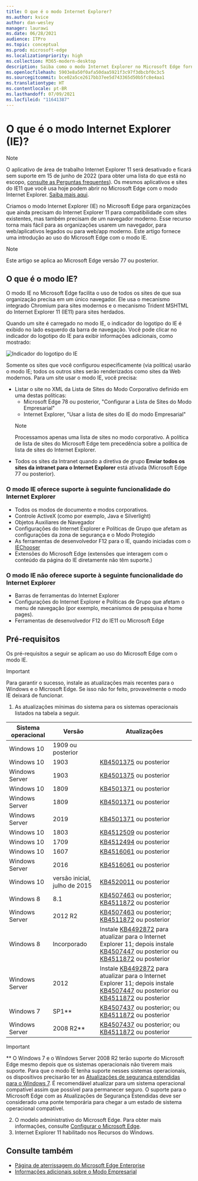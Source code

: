 ```yaml
---
title: O que é o modo Internet Explorer?
ms.author: kvice
author: dan-wesley
manager: laurawi
ms.date: 06/28/2021
audience: ITPro
ms.topic: conceptual
ms.prod: microsoft-edge
ms.localizationpriority: high
ms.collection: M365-modern-desktop
description: Saiba como o modo Internet Explorer no Microsoft Edge fornece acesso a sites que precisam do Internet Explorer 11 e acesso a sites modernos.
ms.openlocfilehash: 5903e8a50f0afa50daa5921f3c97f3dbcbf0c3c5
ms.sourcegitcommit: bce02a5ce2617bb37ee5d743365d50b5fc8e4aa1
ms.translationtype: HT
ms.contentlocale: pt-BR
ms.lasthandoff: 07/09/2021
ms.locfileid: "11641387"
---
```

# <a name="what-is-internet-explorer-ie-mode"></a>O que é o modo Internet Explorer (IE)?

>[!Note]
> O aplicativo de área de trabalho Internet Explorer 11 será desativado e ficará sem suporte em 15 de junho de 2022 (para obter uma lista do que está no escopo, [consulte as Perguntas frequentes](https://techcommunity.microsoft.com/t5/windows-it-pro-blog/internet-explorer-11-desktop-app-retirement-faq/ba-p/2366549)). Os mesmos aplicativos e sites do IE11 que você usa hoje podem abrir no Microsoft Edge com o modo Internet Explorer. [Saiba mais aqui](https://blogs.windows.com/windowsexperience/2021/05/19/the-future-of-internet-explorer-on-windows-10-is-in-microsoft-edge/).

Criamos o modo Internet Explorer (IE) no Microsoft Edge para organizações que ainda precisam do Internet Explorer 11 para compatibilidade com sites existentes, mas também precisam de um navegador moderno. Esse recurso torna mais fácil para as organizações usarem um navegador, para web/aplicativos legados ou para web/app moderno. Este artigo fornece uma introdução ao uso do Microsoft Edge com o modo IE.

> [!NOTE]
> Este artigo se aplica ao Microsoft Edge versão 77 ou posterior.

## <a name="what-is-ie-mode"></a>O que é o modo IE?

O modo IE no Microsoft Edge facilita o uso de todos os sites de que sua organização precisa em um único navegador. Ele usa o mecanismo integrado Chromium para sites modernos e o mecanismo Trident MSHTML do Internet Explorer 11 (IE11) para sites herdados.

Quando um site é carregado no modo IE, o indicador do logotipo do IE é exibido no lado esquerdo da barra de navegação. Você pode clicar no indicador do logotipo do IE para exibir informações adicionais, como mostrado:

  ![Indicador do logotipo do IE](./media/ie-mode/ie-logo-indicator1.png)

Somente os sites que você configurou especificamente (via política) usarão o modo IE; todos os outros sites serão renderizados como sites da Web modernos. Para um site usar o modo IE, você precisa:

- Listar o site no XML da Lista de Sites do Modo Corporativo definido em uma destas políticas:
  - Microsoft Edge 78 ou posterior, "Configurar a Lista de Sites do Modo Empresarial"
  - Internet Explorer, "Usar a lista de sites do IE do modo Empresarial"
  > [!NOTE]
  > Processamos apenas uma lista de sites no modo corporativo. A política de lista de sites do Microsoft Edge tem precedência sobre a política de lista de sites do Internet Explorer.
- Todos os sites da Intranet quando a diretiva de grupo **Enviar todos os sites da intranet para o Internet Explorer** está ativada (Microsoft Edge 77 ou posterior).

### <a name="ie-mode-supports-the-following-internet-explorer-functionality"></a>O modo IE oferece suporte à seguinte funcionalidade do Internet Explorer

- Todos os modos de documento e modos corporativos.
- Controle ActiveX (como por exemplo, Java e Silverlight)
- Objetos Auxiliares de Navegador 
- Configurações do Internet Explorer e Políticas de Grupo que afetam as configurações da zona de segurança e o Modo Protegido
- As ferramentas de desenvolvedor F12 para o IE, quando iniciadas com o [IEChooser](/office/dev/add-ins/testing/debug-add-ins-using-f12-developer-tools-on-windows-10)
- Extensões do Microsoft Edge (extensões que interagem com o conteúdo da página do IE diretamente não têm suporte.)

### <a name="ie-mode-doesnt-support-the-following-internet-explorer-functionality"></a>O modo IE não oferece suporte à seguinte funcionalidade do Internet Explorer

- Barras de ferramentas do Internet Explorer
- Configurações do Internet Explorer e Políticas de Grupo que afetam o menu de navegação (por exemplo, mecanismos de pesquisa e home pages).
- Ferramentas de desenvolvedor F12 do IE11 ou Microsoft Edge

## <a name="prerequisites"></a>Pré-requisitos

Os pré-requisitos a seguir se aplicam ao uso do Microsoft Edge com o modo IE.

> [!IMPORTANT]
> Para garantir o sucesso, instale as atualizações mais recentes para o Windows e o Microsoft Edge. Se isso não for feito, provavelmente o modo IE deixará de funcionar.

1. As atualizações mínimas do sistema para os sistemas operacionais listados na tabela a seguir.

 | Sistema operacional | Versão       | Atualizações |
 |------------------|---------------|---------|
 | Windows 10       | 1909 ou posterior |         |
 | Windows 10       | 1903          | [KB4501375](https://support.microsoft.com/help/4501375/windows-10-update-kb4501375) ou posterior |
 | Windows Server   | 1903          | [KB4501375](https://support.microsoft.com/help/4501375/windows-10-update-kb4501375) ou posterior |
 | Windows 10       | 1809          | [KB4501371](https://support.microsoft.com/help/4501371/windows-10-update-kb4501371) ou posterior |
 | Windows Server   | 1809          | [KB4501371](https://support.microsoft.com/help/4501371/windows-10-update-kb4501371) ou posterior |
 | Windows Server   | 2019          | [KB4501371](https://support.microsoft.com/help/4501371/windows-10-update-kb4501371) ou posterior |
 | Windows 10       | 1803          | [KB4512509](https://support.microsoft.com/help/4512509/windows-10-update-kb4512509) ou posterior |
 | Windows 10       | 1709          | [KB4512494](https://support.microsoft.com/help/4512494/windows-10-update-kb4512494) ou posterior |
 | Windows 10       | 1607          | [KB4516061](https://support.microsoft.com/help/4516061/windows-10-update-kb4516061) ou posterior |
 | Windows Server   | 2016          | [KB4516061](https://support.microsoft.com/help/4516061/windows-10-update-kb4516061) ou posterior |
 | Windows 10       | versão inicial, julho de 2015 | [KB4520011](https://support.microsoft.com/help/4520011/windows-10-update-kb4520011) ou posterior |
 | Windows 8       | 8.1              | [KB4507463](https://support.microsoft.com/help/4507463/july-16-2019-kb4507463-os-build-preview-of-monthly-rollup) ou posterior; [KB4511872](https://support.microsoft.com/help/4511872/cumulative-security-update-for-internet-explorer) ou posterior |
 | Windows Server   | 2012 R2       | [KB4507463](https://support.microsoft.com/help/4507463/july-16-2019-kb4507463-os-build-preview-of-monthly-rollup) ou posterior; [KB4511872](https://support.microsoft.com/help/4511872/cumulative-security-update-for-internet-explorer) ou posterior |
 | Windows 8  | Incorporado            | Instale [KB4492872](https://support.microsoft.com/help/4492872/update-for-internet-explorer-april-16-2019) para atualizar para o Internet Explorer 11; depois instale [KB4507447](https://support.microsoft.com/help/4507447/windows-server-2012-update-kb4507447) ou posterior ou [KB4511872](https://support.microsoft.com/help/4511872/cumulative-security-update-for-internet-explorer) ou posterior |
 | Windows Server   | 2012           | Instale [KB4492872](https://support.microsoft.com/help/4492872/update-for-internet-explorer-april-16-2019) para atualizar para o Internet Explorer 11; depois instale [KB4507447](https://support.microsoft.com/help/4507447/windows-server-2012-update-kb4507447) ou posterior ou [KB4511872](https://support.microsoft.com/help/4511872/cumulative-security-update-for-internet-explorer) ou posterior |
 | Windows 7        |  SP1**        | [KB4507437](https://support.microsoft.com/help/4507437/windows-7-update-kb4507437) ou posterior; ou [KB4511872](https://support.microsoft.com/help/4511872/cumulative-security-update-for-internet-explorer) ou posterior |
 | Windows Server   |  2008 R2**    | [KB4507437](https://support.microsoft.com/help/4507437/windows-7-update-kb4507437) ou posterior; ou [KB4511872](https://support.microsoft.com/help/4511872/cumulative-security-update-for-internet-explorer) ou posterior |
  > [!IMPORTANT]
  > ** O Windows 7 e o Windows Server 2008 R2 terão suporte do Microsoft Edge mesmo depois que os sistemas operacionais não tiverem mais suporte. Para que o modo IE tenha suporte nesses sistemas operacionais, os dispositivos precisarão ter as [Atualizações de segurança estendidas para o Windows 7](https://support.microsoft.com/help/4527878/faq-about-extended-security-updates-for-windows-7). É recomendável atualizar para um sistema operacional compatível assim que possível para permanecer seguro. O suporte para o Microsoft Edge com as Atualizações de Segurança Estendidas deve ser considerado uma ponte temporária para chegar a um estado de sistema operacional compatível.

2. O modelo administrativo do Microsoft Edge. Para obter mais informações, consulte [Configurar o Microsoft Edge](./configure-microsoft-edge.md).
3. Internet Explorer 11 habilitado nos Recursos do Windows.

## <a name="see-also"></a>Consulte também

- [Página de aterrissagem do Microsoft Edge Enterprise](https://aka.ms/EdgeEnterprise)
- [Informações adicionais sobre o Modo Empresarial](/internet-explorer/ie11-deploy-guide/enterprise-mode-overview-for-ie11)